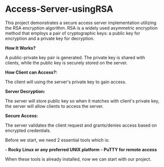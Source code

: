 # Access-Server-usingRSA

This project demonstrates a secure access server implementation utilizing the RSA encryption algorithm. RSA is a widely used asymmetric encryption method that employs a pair of cryptographic keys: a public key for encryption and a private key for decryption.


**How It Works?**


A public-private key pair is generated.
The private key is shared with clients, while the public key is securely stored on the server.


**How Client can Access?:**

The client will using the server's private key to gain access.


**Server Decryption:**

The server will store public key so when it matches with client's private key, the server will allow clients to access the server.


**Secure Access:**

The server validates the client request and grants/denies access based on encrypted credentials.



Before we start, we need 2 essential tools which is:

**- Rocky Linux or any preferred UNIX platform**
**- PuTTY for remote access**

When these tools is already installed, now we can start with our project.
